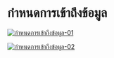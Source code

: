 # กำหนดการเข้าถึงข้อมูล



[![กำหนดการเข้าถึงข้อมูล-01](http://www.smlaccount.com/manual/wp-content/uploads/2017/11/กำหนดการเข้าถึงข้อมูล-01.jpg)](http://www.smlaccount.com/manual/wp-content/uploads/2017/11/กำหนดการเข้าถึงข้อมูล-01.jpg)

[![กำหนดการเข้าถึงข้อมูล-02](http://www.smlaccount.com/manual/wp-content/uploads/2017/11/กำหนดการเข้าถึงข้อมูล-02.jpg)](http://www.smlaccount.com/manual/wp-content/uploads/2017/11/กำหนดการเข้าถึงข้อมูล-02.jpg)







